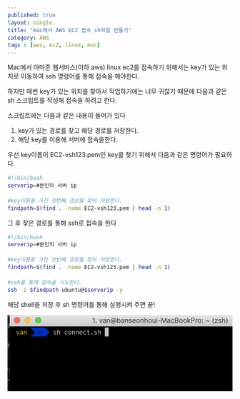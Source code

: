 ```yaml
---
published: true
layout: single
title: "mac에서 AWS EC2 접속 sh파일 만들기"
category: AWS
tags : [aws, ec2, linux, mac]
---
```


Mac에서 아마존 웹서비스(이하 aws) linux ec2를 접속하기 위해서는 key가 있는 위치로 이동하여 ssh 명령어를 통해 접속을 해야한다.

하지만 매번 key가 있는 위치를 찾아서 작업하기에는 너무 귀찮기 때문에 다음과 같은 sh 스크립트를 작성해 접속을 하려고 한다.

스크립트에는 다음과 같은 내용이 들어가 있다

1. key가 있는 경로를 찾고 해당 경로를 저장한다.
2. 해당 key를 이용해 서버에 접속을한다.

우선 key이름이 EC2-vsh123.pem인 key를 찾기 위해서 다음과 같은 명령어가 필요하다.

```bash
#!/bin/bash
serverip=#본인의 서버 ip

#key이름을 가진 첫번째 경로를 찾아 저장한다.
findpath=$(find . -name EC2-vsh123.pem | head -n 1)
```

그 후 찾은 경로를 통해 ssh로 접속을 한다

```bash
#!/bin/bash
serverip=#본인의 서버 ip

#key이름을 가진 첫번째 경로를 찾아 저장한다.
findpath=$(find . -name EC2-vsh123.pem | head -n 1)

#ssh를 통해 접속을 시도한다.
ssh -i $findpath ubuntu@$serverip -y
```

해당 shell을 저장 후 sh 명령어를 통해 실행시켜 주면 끝!

![connect](/image/connect-shell.jpeg)
